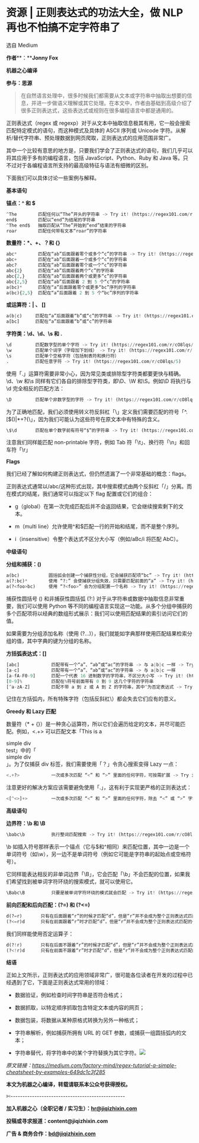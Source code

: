# 资源 | 正则表达式的功法大全，做 NLP 再也不怕搞不定字符串了

选自 Medium

**作者****：****Jonny Fox**

**机器之心编译**

**参与：思源**

> 在自然语言处理中，很多时候我们都需要从文本或字符串中抽取出想要的信息，并进一步做语义理解或其它处理。在本文中，作者由基础到高级介绍了很多正则表达式，这些表达式或规则在很多编程语言中都是通用的。

正则表达式（regex 或 regexp）对于从文本中抽取信息极其有用，它一般会搜索匹配特定模式的语句，而这种模式及具体的 ASCII 序列或 Unicode 字符。从解析/替代字符串、预处理数据到网页爬取，正则表达式的应用范围非常广。

其中一个比较有意思的地方是，只要我们学会了正则表达式的语句，我们几乎可以将其应用于多有的编程语言，包括 JavaScript、Python、Ruby 和 Java 等。只不过对于各编程语言所支持的最高级特征与语法有细微的区别。

下面我们可以具体讨论一些案例与解释。

**基本语句**

**锚点：^ 和 $**

```py
^The        匹配任何以“The”开头的字符串 -> Try it! (https://regex101.com/r/cO8lqs/2)
end$        匹配以“end”为结尾的字符串
^The end$   抽取匹配从“The”开始到“end”结束的字符串
roar        匹配任何带有文本“roar”的字符串
```

**数量符：*、+、？和 {}**

```py
abc*        匹配在“ab”后面跟着零个或多个“c”的字符串 -> Try it! (https://regex101.com/r/cO8lqs/1)
abc+        匹配在“ab”后面跟着一个或多个“c”的字符串
abc?        匹配在“ab”后面跟着零个或一个“c”的字符串
abc{2}      匹配在“ab”后面跟着两个“c”的字符串
abc{2,}     匹配在“ab”后面跟着两个或更多“c”的字符串
abc{2,5}    匹配在“ab”后面跟着 2 到 5 个“c”的字符串
a(bc)*      匹配在“a”后面跟着零个或更多“bc”序列的字符串
a(bc){2,5}  匹配在“a”后面跟着 2 到 5 个“bc”序列的字符串
```

**或运算符：| 、 []**

```py
a(b|c)     匹配在“a”后面跟着“b”或“c”的字符串 -> Try it! (https://regex101.com/r/cO8lqs/3)
a[bc]      匹配在“a”后面跟着“b”或“c”的字符串
```

**字符类：\d、\d、\s 和 .**

```py
\d         匹配数字型的单个字符 -> Try it! (https://regex101.com/r/cO8lqs/4)
\w         匹配单个词字（字母加下划线） -> Try it! (https://regex101.com/r/cO8lqs/4)
\s         匹配单个空格字符（包括制表符和换行符） 
.          匹配任意字符 -> Try it! (https://regex101.com/r/cO8lqs/5)
```

使用「.」运算符需要非常小心，因为常见类或排除型字符类都要更快与精确。\d、\w 和\s 同样有它们各自的排除型字符类，即\D、\W 和\S。例如\D 将执行与\d 完全相反的匹配方法：

```py
\D         匹配单个非数字型的字符 -> Try it! (https://regex101.com/r/cO8lqs/6)
```

为了正确地匹配，我们必须使用转义符反斜杠「\」定义我们需要匹配的符号「^.[$()|*+?{\」，因为我们可能认为这些符号在原文本中有特殊的含义。

```py
\$\d       匹配在单个数字前有符号“$”的字符串 -> Try it! (https://regex101.com/r/cO8lqs/9)
```

注意我们同样能匹配 non-printable 字符，例如 Tab 符「\t」、换行符「\n」和回车符「\r」

**Flags**

我们已经了解如何构建正则表达式，但仍然遗漏了一个非常基础的概念：flags。

正则表达式通常以/abc/这种形式出现，其中搜索模式由两个反斜杠「/」分离。而在模式的结尾，我们通常可以指定以下 flag 配置或它们的组合：

*   g（global）在第一次完成匹配后并不会返回结果，它会继续搜索剩下的文本。

*   m（multi line）允许使用^和$匹配一行的开始和结尾，而不是整个序列。

*   i（insensitive）令整个表达式不区分大小写（例如/aBc/i 将匹配 AbC）。

**中级语句**

**分组和捕获：()**

```py
a(bc)           圆括弧会创建一个捕获性分组，它会捕获匹配项“bc” -> Try it! (https://regex101.com/r/cO8lqs/11)
a(?:bc)*        使用 “?:” 会使捕获分组失效，只需要匹配前面的“a” -> Try it! (https://regex101.com/r/cO8lqs/12)
a(?<foo>bc)     使用 “?<foo>” 会为分组配置一个名称 -> Try it! (https://regex101.com/r/cO8lqs/17)
```

捕获性圆括号 () 和非捕获性圆括弧 (?:) 对于从字符串或数据中抽取信息非常重要，我们可以使用 Python 等不同的编程语言实现这一功能。从多个分组中捕获的多个匹配项将以经典的数组形式展示：我们可以使用匹配结果的索引访问它们的值。

如果需要为分组添加名称（使用 (?<foo>...)），我们就能如字典那样使用匹配结果检索分组的值，其中字典的键为分组的名称。

**方括弧表达式：[]**

```py
[abc]            匹配带有一个“a”、“ab”或“ac”的字符串 -> 与 a|b|c 一样 -> Try it! (https://regex101.com/r/cO8lqs/7)
[a-c]            匹配带有一个“a”、“ab”或“ac”的字符串 -> 与 a|b|c 一样
[a-fA-F0-9]      匹配一个代表 16 进制数字的字符串，不区分大小写 -> Try it! (https://regex101.com/r/cO8lqs/22)
[0-9]%           匹配在%符号前面带有 0 到 9 这几个字符的字符串
[^a-zA-Z]        匹配不带 a 到 z 或 A 到 Z 的字符串，其中^为否定表达式 -> Try it! (https://regex101.com/r/cO8lqs/10)
```

记住在方括弧内，所有特殊字符（包括反斜杠\）都会失去它们应有的意义。

**Greedy 和 Lazy 匹配**

数量符（* + {}）是一种贪心运算符，所以它们会遍历给定的文本，并尽可能匹配。例如，<.+> 可以匹配文本「This is a <div> simple div</div> test」中的「<div>simple div</div>」。为了仅捕获 div 标签，我们需要使用「？」令贪心搜索变得 Lazy 一点：

```py
<.+?>            一次或多次匹配 “<” 和 “>” 里面的任何字符，可按需扩展 -> Try it! (https://regex101.com/r/cO8lqs/24)
```

注意更好的解决方案应该需要避免使用「.」，这有利于实现更严格的正则表达式：

```py
<[^<>]+>         一次或多次匹配 “<” 和 “>” 里面的任何字符，除去 “<” 或 “>” 字符 -> Try it! (https://regex101.com/r/cO8lqs/23)
```

**高级语句**

**边界符：\b 和 \B**

```py
\babc\b          执行整词匹配搜索 -> Try it! (https://regex101.com/r/cO8lqs/25)
```

\b 如插入符号那样表示一个锚点（它与$和^相同）来匹配位置，其中一边是一个单词符号（如\w），另一边不是单词符号（例如它可能是字符串的起始点或空格符号）。

它同样能表达相反的非单词边界「\B」，它会匹配「\b」不会匹配的位置，如果我们希望找到被单词字符环绕的搜索模式，就可以使用它。

```py
\Babc\B          只要是被单词字符环绕的模式就会匹配 -> Try it! (https://regex101.com/r/cO8lqs/26) 
```

**前向匹配和后向匹配：(?=) 和 (?<=)**

```py
d(?=r)       只有在后面跟着“r”的时候才匹配“d”，但是“r”并不会成为整个正则表达式匹配的一部分 -> Try it! (https://regex101.com/r/cO8lqs/18)
(?<=r)d      只有在前面跟着“r”时才匹配“d”，但是“r”并不会成为整个正则表达式匹配的一部分 -> Try it! (https://regex101.com/r/cO8lqs/19)
```

我们同样能使用否定运算子：

```py
d(?!r)       只有在后面不跟着“r”的时候才匹配“d”，但是“r”并不会成为整个正则表达式匹配的一部分 -> Try it! (https://regex101.com/r/cO8lqs/20)
(?<!r)d      只有在前面不跟着“r”时才匹配“d”，但是“r”并不会成为整个正则表达式匹配的一部分* *->* **Try it!* (https://regex101.com/r/cO8lqs/21)
```

**结语**

正如上文所示，正则表达式的应用领域非常广，很可能各位读者在开发的过程中已经遇到了它，下面是正则表达式常用的领域：

*   数据验证，例如检查时间字符串是否符合格式；

*   数据抓取，以特定顺序抓取包含特定文本或内容的网页；

*   数据包装，将数据从某种原格式转换为另外一种格式；

*   字符串解析，例如捕获所拥有 URL 的 GET 参数，或捕获一组圆括弧内的文本；

*   字符串替代，将字符串中的某个字符替换为其它字符。*![](img/2d1c94eb4a4ba15f356c96c72092e02b-fs8.png)*

*原文链接：https://medium.com/factory-mind/regex-tutorial-a-simple-cheatsheet-by-examples-649dc1c3f285*

****本文为机器之心编译，**转载请联系本公众号获得授权****。**

✄------------------------------------------------

**加入机器之心（全职记者 / 实习生）：hr@jiqizhixin.com**

**投稿或寻求报道：**content**@jiqizhixin.com**

**广告 & 商务合作：bd@jiqizhixin.com**